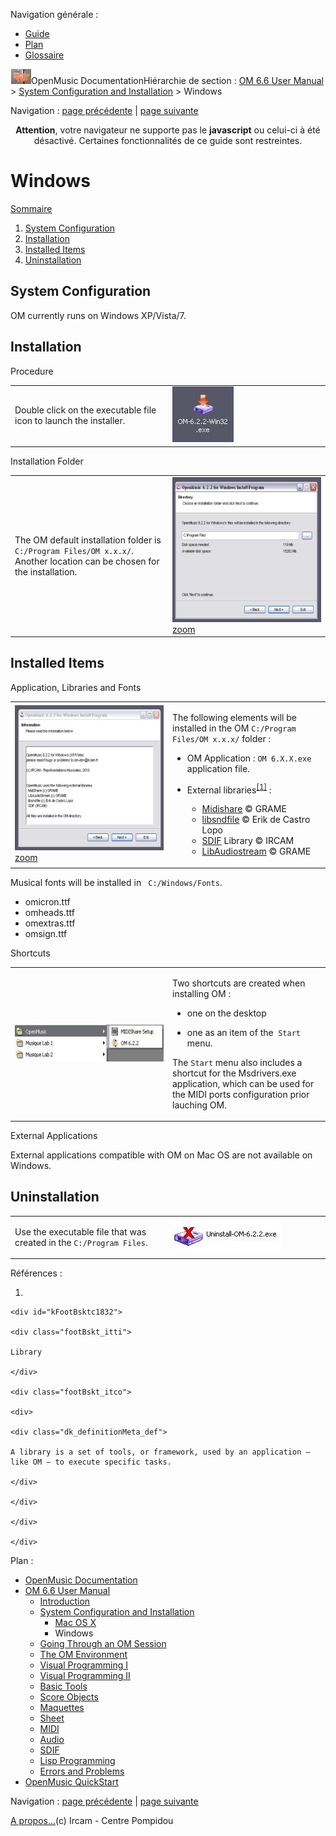 <div id="tplf" class="tplPage">

<div id="tplh">

<span class="hidden">Navigation générale : </span>

  - [<span>Guide</span>](OM-Documentation.md)
  - [<span>Plan</span>](OM-Documentation_1.md)
  - [<span>Glossaire</span>](OM-Documentation_2.md)

</div>

<div id="tplt">

![empty.gif](../tplRes/page/empty.gif)![logoom1.png](../res/logoom1.png)<span class="tplTi">OpenMusic
Documentation</span><span class="sw_outStack_navRoot"><span class="hidden">Hiérarchie
de section : </span>[<span>OM 6.6 User
Manual</span>](OM-User-Manual.md)<span class="stkSep"> \>
</span>[<span>System Configuration and
Installation</span>](Installation.md)<span class="stkSep"> \>
</span><span class="stkSel_yes"><span>Windows</span></span></span>

</div>

<div class="tplNav">

<span class="hidden">Navigation : </span>[<span>page
précédente</span>](InstallationMac.md "page précédente(Mac OS X)")<span class="hidden">
| </span>[<span>page
suivante</span>](Goingthrough.md "page suivante(Going Through an OM Session)")

</div>

<div id="tplc" class="tplc_out_yes">

<div style="text-align: center;">

**Attention**, votre navigateur ne supporte pas le **javascript** ou
celui-ci à été désactivé. Certaines fonctionnalités de ce guide sont
restreintes.

</div>

<div class="headCo">

# <span>Windows</span>

<div class="headCo_co">

<div class="secOutFra">

<div class="secOutTi">

[<span>Sommaire </span>](#)

</div>

<div class="secOutUi">

1.  [System Configuration](#dN6)
2.  [Installation](#dN25)
3.  [Installed Items](#dNa0)
4.  [Uninstallation](#dN1e2)

</div>

</div>

<div>

<div class="part">

## <span>System Configuration</span>

<div class="part_co">

<div class="infobloc">

<div class="txt">

OM currently runs on Windows XP/Vista/7.

</div>

</div>

</div>

</div>

<div class="part">

## <span>Installation</span>

<div class="part_co">

<div class="infobloc">

<div class="infobloc_ti">

<span>Procedure</span>

</div>

<div class="txtRes">

<table>
<colgroup>
<col style="width: 50%" />
<col style="width: 50%" />
</colgroup>
<tbody>
<tr class="odd">
<td><div class="dk_txtRes_txt txt">
<p>Double click on the executable file icon to launch the installer.</p>
</div></td>
<td><div class="caption">
<div class="caption_co">
<img src="../res/icon-install.jpg" width="98" height="89" alt="icon-install.jpg" />
</div>
</div></td>
</tr>
</tbody>
</table>

</div>

</div>

<div class="infobloc">

<div class="infobloc_ti">

<span>Installation Folder</span>

</div>

<div class="txtRes">

<table>
<colgroup>
<col style="width: 50%" />
<col style="width: 50%" />
</colgroup>
<tbody>
<tr class="odd">
<td><div class="dk_txtRes_txt txt">
<p>The OM default installation folder is <code class="filePath_tl">C:/Program Files/OM x.x.x/</code>. Another location can be chosen for the installation.</p>
</div></td>
<td><div class="caption">
<div class="caption_co">
<div class="imgzFra" style="position: relative;">
<img src="../res/install3_scr.png" width="300" height="232" alt="install3_scr.png" />
</div>
</div>
<div class="caption_ti">
<a href="../res/install3_scr_1.png" class="caption_zm js_hidden" title="Zoom (nouvelle fenêtre)"><span>zoom</span></a>
</div>
</div></td>
</tr>
</tbody>
</table>

</div>

</div>

</div>

</div>

<div class="part">

## <span>Installed Items</span>

<div class="part_co">

<div class="infobloc">

<div class="infobloc_ti">

<span>Application, Libraries and Fonts</span>

</div>

<div class="txtRes">

<table>
<colgroup>
<col style="width: 50%" />
<col style="width: 50%" />
</colgroup>
<tbody>
<tr class="odd">
<td><div class="caption">
<div class="caption_co">
<div class="imgzFra" style="position: relative;">
<img src="../res/install2_scr.png" width="300" height="232" alt="install2_scr.png" />
</div>
</div>
<div class="caption_ti">
<a href="../res/install2_scr_1.png" class="caption_zm js_hidden" title="Zoom (nouvelle fenêtre)"><span>zoom</span></a>
</div>
</div></td>
<td><div class="dk_txtRes_txt txt">
<p>The following elements will be installed in the OM <code class="filePath_tl">C:/Program Files/OM x.x.x/</code> folder :</p>
<ul>
<li><p>OM Application : <code class="filePath_tl">OM 6.X.X.exe</code> application file.</p></li>
</ul>
<ul>
<li><p>External <span id="i4" class="defRef_ul"><span>libraries</span></span><sup><a href="#kFootBsktc1832"><span>[</span>1<span>]</span></a></sup> : <a href="http://midishare.sourceforge.net/" class="extUrl_ul" title="http://midishare.sourceforge.net/ (nouvelle fenêtre)"><span></span></a></p>
<ul>
<li><span> <a href="http://midishare.sourceforge.net/" class="extUrl_ul" title="http://midishare.sourceforge.net/ (nouvelle fenêtre)"><span>Midishare</span></a> © GRAME</span></li>
<li><span> <a href="http://www.mega-nerd.com/libsndfile/" class="extUrl_ul" title="http://www.mega-nerd.com/libsndfile/ (nouvelle fenêtre)"><span>libsndfile</span></a> © Erik de Castro Lopo</span></li>
<li><span> <a href="http://sdif.sourceforge.net/" class="extUrl_ul" title="http://sdif.sourceforge.net/ (nouvelle fenêtre)"><span>SDIF</span></a> Library © IRCAM</span></li>
<li><span> <a href="http://libaudiostream.sourceforge.net/" class="extUrl_ul" title="http://libaudiostream.sourceforge.net/ (nouvelle fenêtre)"><span>LibAudiostream</span></a> © GRAME</span></li>
</ul></li>
</ul>
</div></td>
</tr>
</tbody>
</table>

</div>

<div class="txt">

Musical fonts will be installed in `  C:/Windows/Fonts `.

  - <span>omicron.ttf</span>
  - <span>omheads.ttf</span>
  - <span>omextras.ttf</span>
  - <span>omsign.ttf</span>

</div>

</div>

<div class="bloc complement">

<div class="bloc_ti complement_ti">

<span>Shortcuts</span>

</div>

<div class="txtRes">

<table>
<colgroup>
<col style="width: 50%" />
<col style="width: 50%" />
</colgroup>
<tbody>
<tr class="odd">
<td><div class="caption">
<div class="caption_co">
<a href="../res/menu-demarrer.jpg" class="overLnk" title="Cliquez pour agrandir"><img src="../res/menu-demarrer_1.jpg" width="300" height="59" alt="menu-demarrer_1.jpg" /></a>
</div>
</div></td>
<td><div class="dk_txtRes_txt txt">
<p>Two shortcuts are created when installing OM :</p>
<ul>
<li><p>one on the desktop</p></li>
<li><p>one as an item of the  <code class="menuPath_tl">Start</code> menu.</p></li>
</ul>
<p>The <code class="menuPath_tl">Start</code> menu also includes a shortcut for the Msdrivers.exe application, which can be used for the MIDI ports configuration prior lauching OM.</p>
</div></td>
</tr>
</tbody>
</table>

</div>

</div>

<div class="bloc note">

<div class="bloc_ti note_ti">

<span>External Applications</span>

</div>

<div class="txt">

External applications compatible with OM on Mac OS are not available on
Windows.

</div>

</div>

</div>

</div>

<div class="part">

## <span>Uninstallation</span>

<div class="part_co">

<div class="infobloc">

<div class="txtRes">

<table>
<colgroup>
<col style="width: 50%" />
<col style="width: 50%" />
</colgroup>
<tbody>
<tr class="odd">
<td><div class="dk_txtRes_txt txt">
<p>Use the executable file that was created in the <code class="filePath_tl">C:/Program Files</code>.</p>
</div></td>
<td><div class="caption">
<div class="caption_co">
<img src="../res/icon-uninstall.jpg" width="174" height="48" alt="icon-uninstall.jpg" />
</div>
</div></td>
</tr>
</tbody>
</table>

</div>

</div>

</div>

</div>

</div>

</div>

</div>

<span class="hidden">Références : </span>

1.  
    
    <div id="kFootBsktc1832">
    
    <div class="footBskt_itti">
    
    Library
    
    </div>
    
    <div class="footBskt_itco">
    
    <div>
    
    <div class="dk_definitionMeta_def">
    
    A library is a set of tools, or framework, used by an application –
    like OM – to execute specific tasks.
    
    </div>
    
    </div>
    
    </div>
    
    </div>

</div>

<div id="tplo" class="tplo_out_yes">

<div class="tplOTp">

<div class="tplOBm">

<div id="mnuFrm">

<span class="hidden">Plan :</span>

<div id="mnuFrmUp" onmouseout="menuScrollTiTask.fSpeed=0;" onmouseover="if(menuScrollTiTask.fSpeed&gt;=0) {menuScrollTiTask.fSpeed=-2; scTiLib.addTaskNow(menuScrollTiTask);}" onclick="menuScrollTiTask.fSpeed-=2;" style="display: none;">

<span id="mnuFrmUpLeft">[](#)</span><span id="mnuFrmUpCenter"></span><span id="mnuFrmUpRight"></span>

</div>

<div id="mnuScroll">

  - [<span>OpenMusic Documentation</span>](OM-Documentation.md)
  - [<span>OM 6.6 User Manual</span>](OM-User-Manual.md)
      - [<span>Introduction</span>](00-Sommaire.md)
      - [<span>System Configuration and
        Installation</span>](Installation.md)
          - [<span>Mac OS X</span>](InstallationMac.md)
          - <span id="i5" class="outLeftSel_yes"><span>Windows</span></span>
      - [<span>Going Through an OM Session</span>](Goingthrough.md)
      - [<span>The OM Environment</span>](Environment.md)
      - [<span>Visual Programming I</span>](BasicVisualProgramming.md)
      - [<span>Visual Programming
        II</span>](AdvancedVisualProgramming.md)
      - [<span>Basic Tools</span>](BasicObjects.md)
      - [<span>Score Objects</span>](ScoreObjects.md)
      - [<span>Maquettes</span>](Maquettes.md)
      - [<span>Sheet</span>](Sheet.md)
      - [<span>MIDI</span>](MIDI.md)
      - [<span>Audio</span>](Audio.md)
      - [<span>SDIF</span>](SDIF.md)
      - [<span>Lisp Programming</span>](Lisp.md)
      - [<span>Errors and Problems</span>](errors.md)
  - [<span>OpenMusic QuickStart</span>](QuickStart-Chapters.md)

</div>

<div id="mnuFrmDown" onmouseout="menuScrollTiTask.fSpeed=0;" onmouseover="if(menuScrollTiTask.fSpeed&lt;=0) {menuScrollTiTask.fSpeed=2; scTiLib.addTaskNow(menuScrollTiTask);}" onclick="menuScrollTiTask.fSpeed+=2;" style="display: none;">

<span id="mnuFrmDownLeft">[](#)</span><span id="mnuFrmDownCenter"></span><span id="mnuFrmDownRight"></span>

</div>

</div>

</div>

</div>

</div>

<div class="tplNav">

<span class="hidden">Navigation : </span>[<span>page
précédente</span>](InstallationMac.md "page précédente(Mac OS X)")<span class="hidden">
| </span>[<span>page
suivante</span>](Goingthrough.md "page suivante(Going Through an OM Session)")

</div>

<div id="tplb">

[<span>A propos...</span>](OM-Documentation_3.md)(c) Ircam - Centre
Pompidou

</div>

</div>
